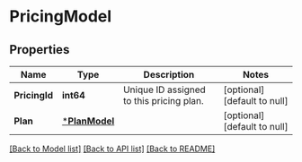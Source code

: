 # PricingModel

## Properties
Name | Type | Description | Notes
------------ | ------------- | ------------- | -------------
**PricingId** | **int64** | Unique ID assigned to this pricing plan. | [optional] [default to null]
**Plan** | [***PlanModel**](PlanModel.md) |  | [optional] [default to null]

[[Back to Model list]](../README.md#documentation-for-models) [[Back to API list]](../README.md#documentation-for-api-endpoints) [[Back to README]](../README.md)

